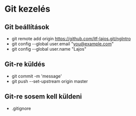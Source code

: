 # Git kezelés
## Git beállítások
- git remote add origin https://github.com/itf-lajos.git/ngIntro
- git config --global user.email "you@example.com"
- git config --global user.name "Lajos"
## Git-re küldés
- git commit -m 'message'
- git push --set-upstream origin master
## Git-re sosem kell küldeni
- .gitignore
 

